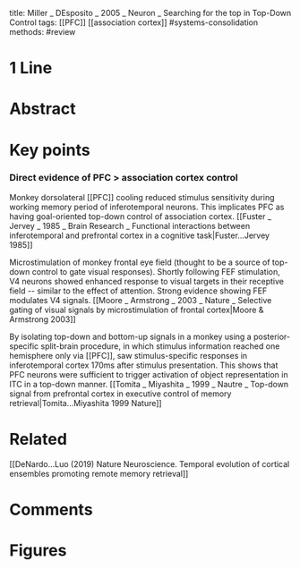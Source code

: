 title: Miller _ DEsposito _ 2005 _ Neuron _ Searching for the top in Top-Down Control
tags: [[PFC]]  [[association cortex]] #systems-consolidation 
methods: #review 

# 1 Line


# Abstract


# Key points
### Direct evidence of PFC > association cortex control
Monkey dorsolateral [[PFC]] cooling reduced stimulus sensitivity during working memory period of inferotemporal neurons. This implicates PFC as having goal-oriented top-down control of association cortex. [[Fuster _ Jervey _ 1985 _ Brain Research _ Functional interactions between inferotemporal and prefrontal cortex in a cognitive task|Fuster...Jervey 1985]]

Microstimulation of monkey frontal eye field (thought to be a source of top-down control to gate visual responses). Shortly following FEF stimulation, V4 neurons showed enhanced response to visual targets in their receptive field -- similar to the effect of attention. Strong evidence showing FEF modulates V4 signals.  [[Moore _ Armstrong _ 2003 _ Nature _ Selective gating of visual signals by microstimulation of frontal cortex|Moore & Armstrong 2003]]

By isolating top-down and bottom-up signals in a monkey using a posterior-specific split-brain procedure, in which stimulus information reached one hemisphere only via [[PFC]], saw stimulus-specific responses in inferotemporal cortex 170ms after stimulus presentation. This shows that PFC neurons were sufficient to trigger activation of object representation in ITC in a top-down manner.  [[Tomita _ Miyashita _ 1999 _ Nautre _ Top-down signal from prefrontal cortex in executive control of memory retrieval|Tomita...Miyashita 1999 Nature]]



# Related
[[DeNardo...Luo (2019) Nature Neuroscience. Temporal evolution of cortical ensembles promoting remote memory retrieval]]


# Comments

# Figures